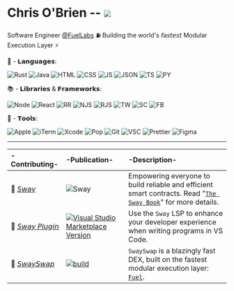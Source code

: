# Chris O'Brien -- ![](https://www.codewars.com/users/eureka-cpu/badges/small)

Software Engineer [@FuelLabs](https://github.com/FuelLabs) ⛽ Building the world's 𝘧𝘢𝘴𝘵𝘦𝘴𝘵 Modular Execution Layer ⚡

👾 - 𝗟𝗮𝗻𝗴𝘂𝗮𝗴𝗲𝘀:

![Rust](https://img.shields.io/badge/-white?style=for-the-badge&logo=rust&logoColor=red) ![Java](https://img.shields.io/badge/-%23ED8B00.svg?style=for-the-badge&logo=openjdk&logoColor=white) ![HTML](https://img.shields.io/badge/-E34F26?style=for-the-badge&logo=html5&logoColor=white) ![CSS](https://img.shields.io/badge/-1572B6?style=for-the-badge&logo=css3&logoColor=white) ![JS](https://img.shields.io/badge/-F7DF1E?style=for-the-badge&logo=javascript&logoColor=black) ![JSON](https://img.shields.io/badge/-5E5C5C?style=for-the-badge&logo=json&logoColor=white) ![TS](https://img.shields.io/badge/-007ACC?style=for-the-badge&logo=typescript&logoColor=white) ![PY](https://img.shields.io/badge/-FFD43B?style=for-the-badge&logo=python&logoColor=blue)

📚 - 𝗟𝗶𝗯𝗿𝗮𝗿𝗶𝗲𝘀 & 𝗙𝗿𝗮𝗺𝗲𝘄𝗼𝗿𝗸𝘀:

![Node](https://img.shields.io/badge/-6DA55F?style=for-the-badge&logo=nodedotjs&logoColor=white) ![React](https://img.shields.io/badge/-20232A?style=for-the-badge&logo=react&logoColor=61DAFB) ![RR](https://img.shields.io/badge/-CA4245?style=for-the-badge&logo=react-router&logoColor=white) ![NJS](https://img.shields.io/badge/-000000?style=for-the-badge&logo=nextdotjs&logoColor=white) ![RJS](https://img.shields.io/badge/-593D88?style=for-the-badge&logo=redux&logoColor=white)  ![TW](https://img.shields.io/badge/-38B2AC?style=for-the-badge&logo=tailwind-css&logoColor=white) ![SC](https://img.shields.io/badge/-DB7093?style=for-the-badge&logo=styled-components&logoColor=white) ![FB](https://img.shields.io/badge/-ffca28?style=for-the-badge&logo=firebase&logoColor=black)

🧰 - 𝗧𝗼𝗼𝗹𝘀:

![Apple](https://img.shields.io/badge/-333333?style=for-the-badge&logo=apple&logoColor=white) ![iTerm](https://img.shields.io/badge/-black?style=for-the-badge&logo=iterm2&logoColor=white) ![Xcode](https://img.shields.io/badge/-007ACC?style=for-the-badge&logo=Xcode&logoColor=white) ![Pop](https://img.shields.io/badge/-48B9C7?style=for-the-badge&logo=Pop!_OS&logoColor=white) ![Git](https://img.shields.io/badge/-FD3A5C?style=for-the-badge&logo=git&logoColor=white) ![VSC](https://img.shields.io/badge/-0078D4?style=for-the-badge&logo=visual%20studio%20code&logoColor=white) ![Prettier](https://img.shields.io/badge/-1A2C34?style=for-the-badge&logo=prettier&logoColor=F7BA3E) ![Figma](https://img.shields.io/badge/-F24E1E?style=for-the-badge&logo=figma&logoColor=white)

---

| -Contributing- | -Publication- | -Description- |
| :----------------------- | :----- | :------------------------ |
|🌴  [𝘚𝘸𝘢𝘺](https://github.com/FuelLabs/sway) | ![Sway](https://github.com/FuelLabs/sway/actions/workflows/ci.yml/badge.svg) | Empowering everyone to build reliable and efficient smart contracts. Read "[`The Sway Book`](https://fuellabs.github.io/sway/latest/index.html)" for more details. |
|🧩  [𝘚𝘸𝘢𝘺 𝘗𝘭𝘶𝘨𝘪𝘯](https://github.com/FuelLabs/sway-vscode-plugin) | [![Visual Studio Marketplace Version](https://github.com/FuelLabs/sway-vscode-plugin/actions/workflows/marketplace-publish.yml/badge.svg)](https://marketplace.visualstudio.com/items?itemName=FuelLabs.sway-vscode-plugin)| Use the `Sway` LSP to enhance your developer experience when writing programs in VS Code. |
|💸  [𝘚𝘸𝘢𝘺𝘚𝘸𝘢𝘱](https://github.com/FuelLabs/swayswap) | [![build](https://github.com/FuelLabs/swayswap/actions/workflows/gh-pages.yml/badge.svg)](https://github.com/FuelLabs/swayswap/actions/workflows/gh-pages.yml) | `SwaySwap` is a blazingly fast DEX, built on the fastest modular execution layer: [`Fuel`](https://fuel.network/). |
